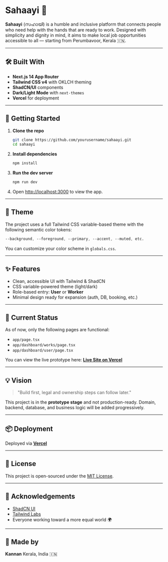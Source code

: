 # Sahaayi 🌿

**Sahaayi** (സഹായി) is a humble and inclusive platform that connects people who need help with the hands that are ready to work. Designed with simplicity and dignity in mind, it aims to make local job opportunities accessible to all — starting from Perumbavoor, Kerala 🇮🇳.

---

## 🛠 Built With

* **Next.js 14 App Router**
* **Tailwind CSS v4** with OKLCH theming
* **ShadCN/UI** components
* **Dark/Light Mode** with `next-themes`
* **Vercel** for deployment

---

## 🚀 Getting Started

1. **Clone the repo**

   ```bash
   git clone https://github.com/yourusername/sahaayi.git
   cd sahaayi
   ```

2. **Install dependencies**

   ```bash
   npm install
   ```

3. **Run the dev server**

   ```bash
   npm run dev
   ```

4. Open [http://localhost:3000](http://localhost:3000) to view the app.

---

## 🎨 Theme

The project uses a full Tailwind CSS variable-based theme with the following semantic color tokens:

```css
--background, --foreground, --primary, --accent, --muted, etc.
```

You can customize your color scheme in `globals.css`.

---

## ✨ Features

* Clean, accessible UI with Tailwind & ShadCN
* CSS variable-powered theme (light/dark)
* Role-based entry: **User** or **Worker**
* Minimal design ready for expansion (auth, DB, booking, etc.)

---

## 📄 Current Status

As of now, only the following pages are functional:

* `app/page.tsx`
* `app/dashboard/works/page.tsx`
* `app/dashboard/user/page.tsx`

You can view the live prototype here: **[Live Site on Vercel](https://sahaayi.vercel.app)**

---

## 💡 Vision

> "Build first, legal and ownership steps can follow later."

This project is in the **prototype stage** and not production-ready. Domain, backend, database, and business logic will be added progressively.

---

## 📦 Deployment

Deployed via **[Vercel](https://vercel.com)**

---

## 📄 License

This project is open-sourced under the [MIT License](LICENSE).

---

## 🤝 Acknowledgements

* [ShadCN UI](https://ui.shadcn.com)
* [Tailwind Labs](https://tailwindcss.com)
* Everyone working toward a more equal world 🌍

---

## 👤 Made by

**Kannan**
Kerala, India 🇮🇳
